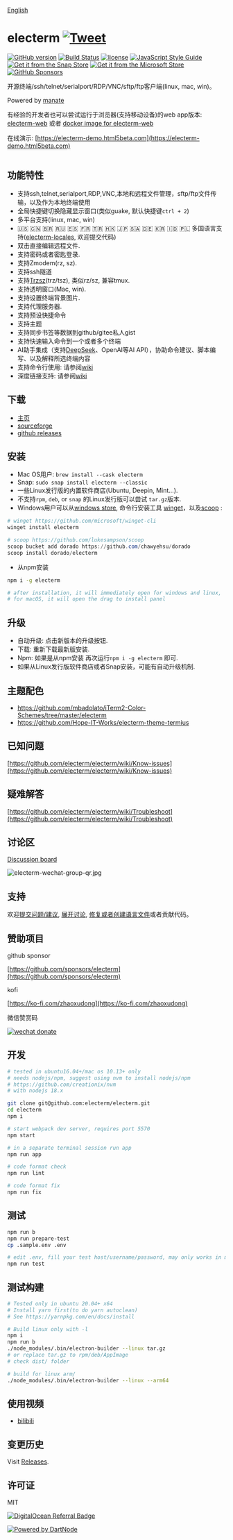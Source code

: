 <h1 align="center" style="padding-top: 60px;padding-bottom: 40px;">
    <a href="https://electerm.github.io/electerm">
        <img src="https://github.com/electerm/electerm-resource/raw/master/static/images/electerm.png", alt="" />
    </a>
</h1>

[English](README.md)

# electerm [![Tweet](https://img.shields.io/twitter/url/http/shields.io.svg?style=social)](https://twitter.com/intent/tweet?text=Open%20sourced%20terminal%2Fssh%2Fsftp%20client(linux%2C%20mac%2C%20win)&url=https%3A%2F%2Fgithub.com%2Felecterm%2Felecterm&hashtags=electerm,ssh,terminal,sftp)

[![GitHub version](https://img.shields.io/github/release/electerm/electerm/all.svg)](https://github.com/electerm/electerm/releases)
[![Build Status](https://github.com/electerm/electerm/actions/workflows/mac-test-2.yml/badge.svg)](https://github.com/electerm/electerm/actions)
[![license](https://img.shields.io/github/license/electerm/electerm.svg)](https://github.com/electerm/electerm/blob/master/LICENSE)
[![JavaScript Style Guide](https://img.shields.io/badge/code_style-standard-brightgreen.svg)](https://standardjs.com)
[![Get it from the Snap Store](https://img.shields.io/badge/Snap-Store-green)](https://snapcraft.io/electerm)
[![Get it from the Microsoft Store](https://img.shields.io/badge/Microsoft-Store-blue)](https://www.microsoft.com/store/apps/9NCN7272GTFF)
[![GitHub Sponsors](https://img.shields.io/github/sponsors/electerm?label=Sponsors)](https://github.com/sponsors/electerm)

开源终端/ssh/telnet/serialport/RDP/VNC/sftp/ftp客户端(linux, mac, win)。

Powered by [manate](https://github.com/tylerlong/manate)

有经验的开发者也可以尝试运行于浏览器(支持移动设备)的web app版本: [electerm-web](https://github.com/electerm/electerm-web) 或者 [docker image for electerm-web](https://github.com/electerm/electerm-web-docker)

在线演示: [https://electerm-demo.html5beta.com](https://electerm-demo.html5beta.com)

<div align="center">
  <img src="https://github.com/electerm/electerm-resource/raw/master/static/images/electerm.gif", alt="" />
</div>

## 功能特性

- 支持ssh,telnet,serialport,RDP,VNC,本地和远程文件管理，sftp/ftp文件传输，以及作为本地终端使用
- 全局快捷键切换隐藏显示窗口(类似guake, 默认快捷键`ctrl + 2`)
- 多平台支持(linux, mac, win)
- 🇺🇸 🇨🇳 🇧🇷 🇷🇺 🇪🇸 🇫🇷 🇹🇷 🇭🇰 🇯🇵 🇸🇦 🇩🇪 🇰🇷 🇮🇩 🇵🇱 多国语言支持([electerm-locales](https://github.com/electerm/electerm-locales), 欢迎提交代码)
- 双击直接编辑远程文件.
- 支持密码或者密匙登录.
- 支持Zmodem(rz, sz).
- 支持ssh隧道
- 支持[Trzsz](https://github.com/trzsz/trzsz)(trz/tsz), 类似rz/sz, 兼容tmux.
- 支持透明窗口(Mac, win).
- 支持设置终端背景图片.
- 支持代理服务器.
- 支持预设快捷命令
- 支持主题
- 支持同步书签等数据到github/gitee私人gist
- 支持快速输入命令到一个或者多个终端
- AI助手集成（支持[DeepSeek](https://www.deepseek.com)、OpenAI等AI API），协助命令建议、脚本编写、以及解释所选终端内容
- 支持命令行使用: 请参阅[wiki](https://github.com/electerm/electerm/wiki/Command-line-usage)
- 深度链接支持: 请参阅[wiki](https://github.com/electerm/electerm/wiki/Deep-link-support)

## 下载

- [主页](https://electerm.html5beta.com)
- [sourceforge](https://sourceforge.net/projects/electerm.mirror/files/)
- [github releases](https://github.com/electerm/electerm/releases)

## 安装

- Mac OS用户: `brew install --cask electerm`
- Snap: `sudo snap install electerm --classic`
- 一些Linux发行版的内置软件商店(Ubuntu, Deepin, Mint...).
- 不支持`rpm`, `deb`, or `snap` 的Linux发行版可以尝试 `tar.gz`版本.
- Windows用户可以从[windows store](https://www.microsoft.com/store/apps/9NCN7272GTFF), 命令行安装工具 [winget](https://github.com/microsoft/winget-cli)，以及[scoop](https://github.com/lukesampson/scoop) :

```powershell
# winget https://github.com/microsoft/winget-cli
winget install electerm

# scoop https://github.com/lukesampson/scoop
scoop bucket add dorado https://github.com/chawyehsu/dorado
scoop install dorado/electerm
```

- 从npm安装

```bash
npm i -g electerm

# after installation, it will immediately open for windows and linux,
# for macOS, it will open the drag to install panel

```

## 升级

- 自动升级: 点击新版本的升级按钮.
- 下载: 重新下载最新版安装.
- Npm: 如果是从npm安装 再次运行`npm i -g electerm` 即可.
- 如果从Linux发行版软件商店或者Snap安装，可能有自动升级机制.

## 主题配色

- https://github.com/mbadolato/iTerm2-Color-Schemes/tree/master/electerm
- https://github.com/Hope-IT-Works/electerm-theme-termius

## 已知问题

[https://github.com/electerm/electerm/wiki/Know-issues](https://github.com/electerm/electerm/wiki/Know-issues)

## 疑难解答

[https://github.com/electerm/electerm/wiki/Troubleshoot](https://github.com/electerm/electerm/wiki/Troubleshoot)

## 讨论区

[Discussion board](https://github.com/electerm/electerm/discussions)

![electerm-wechat-group-qr.jpg](https://electerm.html5beta.com/electerm-wechat-group-qr.jpg)

## 支持

欢迎[提交问题/建议](https://github.com/electerm/electerm/issues), [展开讨论](https://github.com/electerm/electerm/discussions/new), [修复或者创建语言文件](https://github.com/electerm/electerm-locales)或者贡献代码。

## 赞助项目

github sponsor

[https://github.com/sponsors/electerm](https://github.com/sponsors/electerm)

kofi

[https://ko-fi.com/zhaoxudong](https://ko-fi.com/zhaoxudong)

微信赞赏码

[![wechat donate](https://electerm.html5beta.com/electerm-wechat-donate.png)](https://github.com/electerm)

## 开发

```bash
# tested in ubuntu16.04+/mac os 10.13+ only
# needs nodejs/npm, suggest using nvm to install nodejs/npm
# https://github.com/creationix/nvm
# with nodejs 18.x

git clone git@github.com:electerm/electerm.git
cd electerm
npm i

# start webpack dev server, requires port 5570
npm start

# in a separate terminal session run app
npm run app

# code format check
npm run lint

# code format fix
npm run fix
```

## 测试

```bash
npm run b
npm run prepare-test
cp .sample.env .env

# edit .env, fill your test host/username/password, may only works in mac OS
npm run test
```

## 测试构建

```bash
# Tested only in ubuntu 20.04+ x64
# Install yarn first(to do yarn autoclean)
# See https://yarnpkg.com/en/docs/install

# Build linux only with -l
npm i
npm run b
./node_modules/.bin/electron-builder --linux tar.gz
# or replace tar.gz to rpm/deb/AppImage
# check dist/ folder

# build for linux arm/
./node_modules/.bin/electron-builder --linux --arm64
```

## 使用视频

- [bilibili](https://space.bilibili.com/14001525/channel/series?sid=5461229&spm_id_from=333.788.0.0)


## 变更历史

Visit [Releases](https://github.com/electerm/electerm/releases).

## 许可证

MIT

[![DigitalOcean Referral Badge](https://web-platforms.sfo2.cdn.digitaloceanspaces.com/WWW/Badge%202.svg)](https://www.digitalocean.com/?refcode=c10bcb28b846&utm_campaign=Referral_Invite&utm_medium=Referral_Program&utm_source=badge)

[![Powered by DartNode](https://dartnode.com/branding/DN-Open-Source-sm.png)](https://dartnode.com "Powered by DartNode - Free VPS for Open Source")